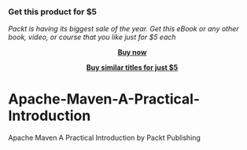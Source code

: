 
### Get this product for $5

<i>Packt is having its biggest sale of the year. Get this eBook or any other book, video, or course that you like just for $5 each</i>


<b><p align='center'>[Buy now](https://packt.link/9781800203297)</p></b>


<b><p align='center'>[Buy similar titles for just $5](https://subscription.packtpub.com/search)</p></b>


# Apache-Maven-A-Practical-Introduction
Apache Maven A Practical Introduction by Packt Publishing
